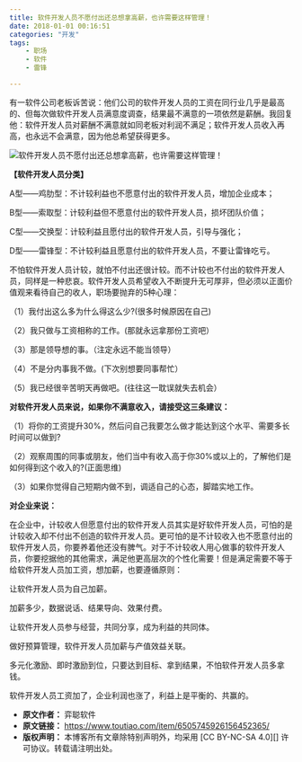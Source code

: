 ```yaml
---
title: 软件开发人员不愿付出还总想拿高薪，也许需要这样管理！
date: 2018-01-01 00:16:51
categories: "开发"
tags:
	- 职场
	- 软件
	- 雷锋

---
```


有一软件公司老板诉苦说：他们公司的软件开发人员的工资在同行业几乎是最高的、但每次做软件开发人员满意度调查，结果最不满意的一项依然是薪酬。我回复他：软件开发人员对薪酬不满意就如同老板对利润不满足；软件开发人员收入再高，也永远不会满意，因为他总希望获得更多。

![软件开发人员不愿付出还总想拿高薪，也许需要这样管理！][UUYU-3I2Q-YJMM.jpg]

**【软件开发人员分类】**

A型——鸡肋型：不计较利益也不愿意付出的软件开发人员，增加企业成本；

B型——索取型：计较利益但不愿意付出的软件开发人员，损坏团队价值；

C型——交换型：计较利益且愿付出的软件开发人员，引导与强化；

D型——雷锋型：不计较利益且愿意付出的软件开发人员，不要让雷锋吃亏。

不怕软件开发人员计较，就怕不付出还很计较。而不计较也不付出的软件开发人员，同样是一种悲哀。软件开发人员希望收入不断提升无可厚非，但必须以正面价值观来看待自己的收人，职场要抛弃的5种心理：

（1）我付出这么多为什么得这么少?(很多时候原因在自己)

（2）我只做与工资相称的工作。(那就永远拿那份工资吧）

（3）那是领导想的事。（注定永远不能当领导）

（4）不是分内事我不做。(下次别想要同事帮忙）

（5）我已经很辛苦明天再做吧。(往往这一耽误就失去机会）

**对软件开发人员来说，如果你不满意收入，请接受这三条建议：**

（1）将你的工资提升30%，然后问自己我要怎么做才能达到这个水平、需要多长时间可以做到?

（2）观察周围的同事或朋友，他们当中有收入高于你30%或以上的，了解他们是如何得到这个收入的?(正面思维)

（3）如果你觉得自己短期内做不到，调适自己的心态，脚踏实地工作。

**对企业来说：**

在企业中，计较收人但愿意付出的软件开发人员其实是好软件开发人员，可怕的是计较收入却不付出不创造的软件开发人员。更可怕的是不计较收入也不愿意付出的软件开发人员，你要养着他还没有脾气。对于不计较收人用心做事的软件开发人员，你要挖据他的其他需求，满足他更高层次的个性化需要！但是满足需要不等于给软件开发人员加工资，想加薪，也要遵循原则：

让软件开发人员为自己加薪。

加薪多少，数据说话、结果导向、效果付费。

让软件开发人员参与经营，共同分享，成为利益的共同体。

做好预算管理，软件开发人员加薪与产值效益关联。

多元化激励、即时激励到位，只要达到目标、拿到结果，不怕软件开发人员多拿钱。

软件开发人员工资加了，企业利润也涨了，利益上是平衡的、共赢的。


[UUYU-3I2Q-YJMM.jpg]: /pro/os/crawler/UUYU-3I2Q-YJMM.jpg
 *  **原文作者：** 弈聪软件
 *  **原文链接：** https://www.toutiao.com/item/6505745926156452365/
 *  **版权声明：** 本博客所有文章除特别声明外，均采用 [CC BY-NC-SA 4.0][] 许可协议。转载请注明出处。